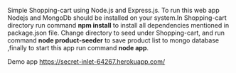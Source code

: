 Simple Shopping-cart using Node.js and Express.js.
To run this web app Nodejs and MongoDb should be installed on your system.In Shopping-cart directory run command **npm install** to install all dependencies mentioned in package.json file.
Change directory to seed under Shopping-cart, and run command **node product-seeder** to save product list to mongo database ,finally to start this app run command **node app**.

Demo app  https://secret-inlet-64267.herokuapp.com/

